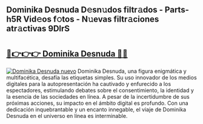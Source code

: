 ## Dominika Desnuda D𝚎sn𝚞dos filtr𝚊dos - Parts-h5R Vid𝚎os f𝚘tos - N𝚞evas filtr𝚊ciones atr𝚊ctivas 9DlrS

# <h2><a href="http://mban98.tromn.icu/?c=Dominika+Desnuda">🔗👉👉👉 Dominika Desnuda 🔗🔗</a></h2>

[![Dominika Desnuda nuevo](https://i.imgur.com/pEAQMta.gif)](http://mban98.tromn.icu/?c=Dominika+Desnuda)
Dominika Desnuda, una figura enigmática y multifacética, desafía las etiquetas simples. Su uso innovador de los medios digitales para la autopresentación ha cautivado y enfurecido a los espectadores, estimulando debates sobre el consentimiento, la identidad y la esencia de las sociedades en línea. A pesar de la incertidumbre de sus próximas acciones, su impacto en el ámbito digital es profundo. Con una dedicación inquebrantable y un encanto innegable, el viaje de Dominika Desnuda en el universo en línea es interminable.

